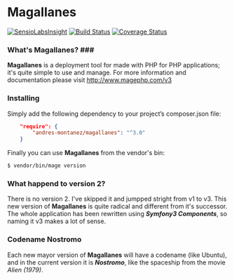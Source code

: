 # Magallanes #
[![SensioLabsInsight](https://insight.sensiolabs.com/projects/ed0de53a-a12e-459b-9464-34def5907b56/mini.png)](https://insight.sensiolabs.com/projects/ed0de53a-a12e-459b-9464-34def5907b56)
[![Build Status](https://travis-ci.org/andres-montanez/Magallanes.svg?branch=nostromo)](https://travis-ci.org/andres-montanez/Magallanes)
[![Coverage Status](https://coveralls.io/repos/andres-montanez/Magallanes/badge.svg?branch=nostromo)](https://coveralls.io/r/andres-montanez/Magallanes?branch=nostromo)
### What's Magallanes? ###
**Magallanes** is a deployment tool for made with PHP for PHP applications; it's quite simple to use and manage. For more information and documentation please visit http://www.magephp.com/v3

### Installing ###
Simply add the following dependency to your project’s composer.json file:

```json
    "require": {
        "andres-montanez/magallanes": "^3.0"
    }
```
Finally you can use **Magallanes** from the vendor's bin:

```bash
$ vendor/bin/mage version
```

### What happend to version 2? ###
There is no version 2. I've skipped it and jumpped stright from v1 to v3. This new version of **Magallanes** is quite radical and different from it's successor. The whole application has been rewritten using **_Symfony3 Components_**, so naming it v3 makes a lot of sense.

### Codename Nostromo ###
Each new mayor version of **Magallanes** will have a codename (like Ubuntu), and in the current version it is **_Nostromo_**, like the spaceship from the movie *Alien (1979)*.
